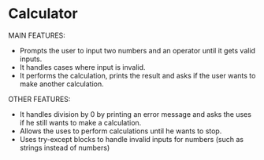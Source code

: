 # Calculator

MAIN FEATURES:
- Prompts the user to input two  numbers and an operator until it gets valid inputs.
- It handles cases where input is invalid.
- It performs the calculation, prints the result and asks if the user wants to make another calculation.

OTHER FEATURES:
- It handles division by 0 by printing an error message and asks the uses if he still wants to make a calculation.
- Allows the uses to perform calculations until he wants to stop.
- Uses try-except blocks to handle invalid inputs for numbers (such as strings instead of numbers)
